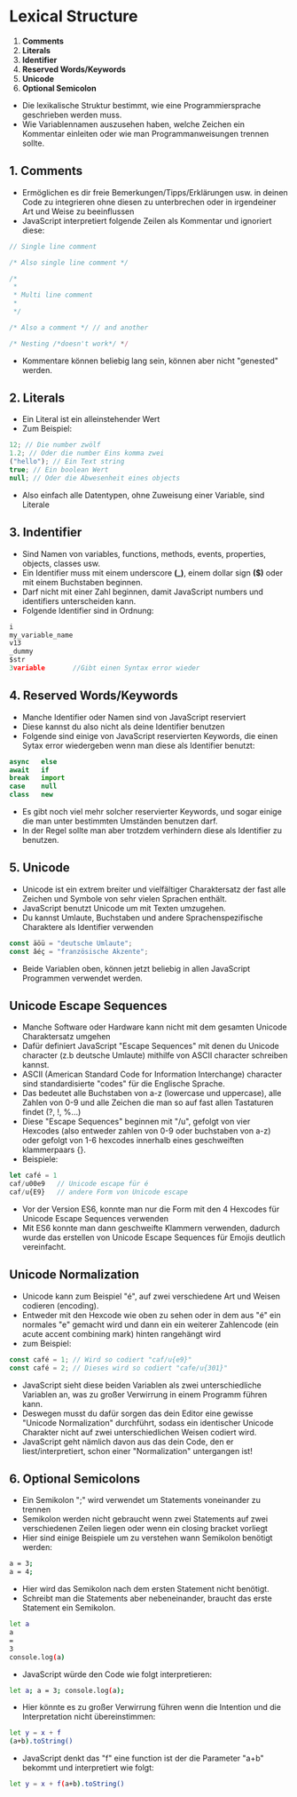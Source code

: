 # Lexical Structure

1. **Comments**
2. **Literals**
3. **Identifier**
4. **Reserved Words/Keywords**
5. **Unicode**
6. **Optional Semicolon**

- Die lexikalische Struktur bestimmt, wie eine Programmiersprache geschrieben werden muss.
- Wie Variablennamen auszusehen haben, welche Zeichen ein Kommentar einleiten oder wie man Programmanweisungen trennen sollte.

## 1. Comments

- Ermöglichen es dir freie Bemerkungen/Tipps/Erklärungen usw. in deinen Code zu integrieren ohne diesen zu unterbrechen oder in irgendeiner Art und Weise zu beeinflussen
- JavaScript interpretiert folgende Zeilen als Kommentar und ignoriert diese:

```js
// Single line comment

/* Also single line comment */

/*
 *
 * Multi line comment
 *
 */

/* Also a comment */ // and another

/* Nesting /*doesn't work*/ */
```

- Kommentare können beliebig lang sein, können aber nicht "genested" werden.

## 2. Literals

- Ein Literal ist ein alleinstehender Wert
- Zum Beispiel:

```js
12; // Die number zwölf
1.2; // Oder die number Eins komma zwei
("hello"); // Ein Text string
true; // Ein boolean Wert
null; // Oder die Abwesenheit eines objects
```

- Also einfach alle Datentypen, ohne Zuweisung einer Variable, sind Literale

## 3. Indentifier

- Sind Namen von variables, functions, methods, events, properties, objects, classes usw.
- Ein Identifier muss mit einem underscore **(\_)**, einem dollar sign **($)** oder mit einem Buchstaben beginnen.
- Darf nicht mit einer Zahl beginnen, damit JavaScript numbers und identifiers unterscheiden kann.
- Folgende Identifier sind in Ordnung:

```js
i
my_variable_name
v13
_dummy
$str
3variable       //Gibt einen Syntax error wieder
```

## 4. Reserved Words/Keywords

- Manche Identifier oder Namen sind von JavaScript reserviert
- Diese kannst du also nicht als deine Identifier benutzen
- Folgende sind einige von JavaScript reservierten Keywords, die einen Sytax error wiedergeben wenn man diese als Identifier benutzt:

```js
async   else
await   if
break   import
case    null
class   new
```

- Es gibt noch viel mehr solcher reservierter Keywords, und sogar einige die man unter bestimmten Umständen benutzen darf.
- In der Regel sollte man aber trotzdem verhindern diese als Identifier zu benutzen.

## 5. Unicode

- Unicode ist ein extrem breiter und vielfältiger Charaktersatz der fast alle Zeichen und Symbole von sehr vielen Sprachen enthält.
- JavaScript benutzt Unicode um mit Texten umzugehen.
- Du kannst Umlaute, Buchstaben und andere Sprachenspezifische Charaktere als Identifier verwenden

```js
const äöü = "deutsche Umlaute";
const âéç = "französische Akzente";
```

- Beide Variablen oben, können jetzt beliebig in allen JavaScript Programmen verwendet werden.

## Unicode Escape Sequences

- Manche Software oder Hardware kann nicht mit dem gesamten Unicode Charaktersatz umgehen
- Dafür definiert JavaScript "Escape Sequences" mit denen du Unicode character (z.b deutsche Umlaute) mithilfe von ASCII character schreiben kannst.
- ASCII (American Standard Code for Information Interchange) character sind standardisierte "codes" für die Englische Sprache.
- Das bedeutet alle Buchstaben von a-z (lowercase und uppercase), alle Zahlen von 0-9 und alle Zeichen die man so auf fast allen Tastaturen findet (?, !, %...)
- Diese "Escape Sequences" beginnen mit "/u", gefolgt von vier Hexcodes (also entweder zahlen von 0-9 oder buchstaben von a-z) oder gefolgt von 1-6 hexcodes innerhalb eines geschweiften klammerpaars {}.
- Beispiele:

```js
let café = 1
caf/u00e9   // Unicode escape für é
caf/u{E9}   // andere Form von Unicode escape
```

- Vor der Version ES6, konnte man nur die Form mit den 4 Hexcodes für Unicode Escape Sequences verwenden
- Mit ES6 konnte man dann geschweifte Klammern verwenden, dadurch wurde das erstellen von Unicode Escape Sequences für Emojis deutlich vereinfacht.

## Unicode Normalization

- Unicode kann zum Beispiel "é", auf zwei verschiedene Art und Weisen codieren (encoding).
- Entweder mit den Hexcode wie oben zu sehen oder in dem aus "é" ein normales "e" gemacht wird und dann ein ein weiterer Zahlencode (ein acute accent combining mark) hinten rangehängt wird
- zum Beispiel:

```js
const café = 1; // Wird so codiert "caf/u{e9}"
const café = 2; // Dieses wird so codiert "cafe/u{301}"
```

- JavaScript sieht diese beiden Variablen als zwei unterschiedliche Variablen an, was zu großer Verwirrung in einem Programm führen kann.
- Deswegen musst du dafür sorgen das dein Editor eine gewisse "Unicode Normalization" durchführt, sodass ein identischer Unicode Charakter nicht auf zwei unterschiedlichen Weisen codiert wird.
- JavaScript geht nämlich davon aus das dein Code, den er liest/interpretiert, schon einer "Normalization" untergangen ist!

## 6. Optional Semicolons

- Ein Semikolon ";" wird verwendet um Statements voneinander zu trennen
- Semikolon werden nicht gebraucht wenn zwei Statements auf zwei verschiedenen Zeilen liegen oder wenn ein closing bracket vorliegt
- Hier sind einige Beispiele um zu verstehen wann Semikolon benötigt werden:

```bash
a = 3;
a = 4;
```

- Hier wird das Semikolon nach dem ersten Statement nicht benötigt.
- Schreibt man die Statements aber nebeneinander, braucht das erste Statement ein Semikolon.

```bash
let a
a
=
3
console.log(a)
```

- JavaScript würde den Code wie folgt interpretieren:

```bash
let a; a = 3; console.log(a);
```

- Hier könnte es zu großer Verwirrung führen wenn die Intention und die Interpretation nicht übereinstimmen:

```bash
let y = x + f
(a+b).toString()
```

- JavaScript denkt das "f" eine function ist der die Parameter "a+b" bekommt und interpretiert wie folgt:

```bash
let y = x + f(a+b).toString()
```
